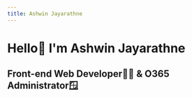 ```yaml
---
title: Ashwin Jayarathne
---
```


# Hello👋 I'm Ashwin Jayarathne
## Front-end Web Developer👨‍💻 & O365 Administrator🪟
